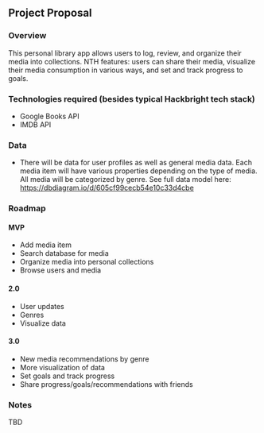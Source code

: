## Project Proposal

### Overview

This personal library app allows users to log, review, and organize their media into collections. NTH features: users can share their media, visualize their media consumption in various ways, and set and track progress to goals.

### Technologies required (besides typical Hackbright tech stack)

- Google Books API
- IMDB API

### Data

- There will be data for user profiles as well as general media data. Each media item will have various properties depending on the type of media. All media will be categorized by genre. See full data model here: https://dbdiagram.io/d/605cf99cecb54e10c33d4cbe

### Roadmap

#### MVP

- Add media item
- Search database for media
- Organize media into personal collections
- Browse users and media

#### 2.0

- User updates
- Genres
- Visualize data

#### 3.0

- New media recommendations by genre
- More visualization of data
- Set goals and track progress
- Share progress/goals/recommendations with friends

### Notes

TBD